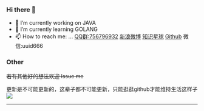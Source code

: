 ### Hi there 👋

<!--
**java-aodeng/java-aodeng** is a ✨ _special_ ✨ repository because its `README.md` (this file) appears on your GitHub profile.

Here are some ideas to get you started:

- 🔭 I’m currently working on ...
- 🌱 I’m currently learning ...
- 👯 I’m looking to collaborate on ...
- 🤔 I’m looking for help with ...
- 💬 Ask me about ...
- 📫 How to reach me: ...
- 😄 Pronouns: ...
- ⚡ Fun fact: ...
-->
- 🔭 I’m currently working on JAVA
- 🌱 I’m currently learning GOLANG
- 📫 How to reach me: ...
[QQ群:756796932](http://qm.qq.com/cgi-bin/qm/qr?k=YDcZoqa_Tsu2H-y-35vfFkBYYNoioYvI&group_code=756796932)
[新浪微博](https://weibo.com/iloveyou3000)
[知识星球](https://t.zsxq.com/nqvv7Yz)
[Github](https://github.com/java-aodeng)
微信:uuid666

### Other

~~若有其他好的想法欢迎 Issue me~~

更新是不可能更新的，这辈子都不可能更新，只能逛逛github才能维持生活这样子![](https://wx3.sinaimg.cn/mw690/b13f6d6cgy1fc3a1kimfxj201v01xjr6.jpg)

---
